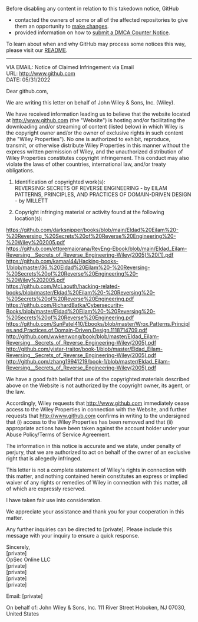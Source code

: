Before disabling any content in relation to this takedown notice, GitHub
- contacted the owners of some or all of the affected repositories to give them an opportunity to [make changes](https://docs.github.com/en/github/site-policy/dmca-takedown-policy#a-how-does-this-actually-work).
- provided information on how to [submit a DMCA Counter Notice](https://docs.github.com/en/articles/guide-to-submitting-a-dmca-counter-notice).

To learn about when and why GitHub may process some notices this way, please visit our [README](https://github.com/github/dmca/blob/master/README.md#anatomy-of-a-takedown-notice).

---

VIA EMAIL: Notice of Claimed Infringement via Email  
URL: http://www.github.com  
DATE: 05/31/2022

Dear github.com,

We are writing this letter on behalf of John Wiley & Sons, Inc. (Wiley).

We have received information leading us to believe that the website located at http://www.github.com (the "Website") is hosting and/or facilitating the downloading and/or streaming of content (listed below) in which Wiley is the copyright owner and/or the owner of exclusive rights in such content (the "Wiley Properties"). No one is authorized to exhibit, reproduce, transmit, or otherwise distribute Wiley Properties in this manner without the express written permission of Wiley, and the unauthorized distribution of Wiley Properties constitutes copyright infringement. This conduct may also violate the laws of other countries, international law, and/or treaty obligations.

1. Identification of copyrighted work(s):  
REVERSING: SECRETS OF REVERSE ENGINEERING - by EILAM  
PATTERNS, PRINCIPLES, AND PRACTICES OF DOMAIN-DRIVEN DESIGN - by MILLETT  

2. Copyright infringing material or activity found at the following location(s):

https://github.com/darksnipper/books/blob/main/Eldad%20Eilam%20-%20Reversing_%20Secrets%20of%20Reverse%20Engineering%20-%20Wiley%202005.pdf  
https://github.com/ettoremajorana/RevEng-Ebook/blob/main/Eldad_Eilam-Reversing__Secrets_of_Reverse_Engineering-Wiley(2005)%20(1).pdf  
https://github.com/kamaal44/Hacking-books-1/blob/master/36.%20Eldad%20Eilam%20-%20Reversing-%20Secrets%20of%20Reverse%20Engineering%20-%20Wiley%202005.pdf  
https://github.com/McLaouth/hacking-related-books/blob/master/Eldad%20Eilam%20-%20Reversing%20-%20Secrets%20of%20Reverse%20Engineering.pdf  
https://github.com/RichardBatka/Cybersecurity-Books/blob/master/Eldad%20Eilam%20-%20Reversing%20-%20Secrets%20of%20Reverse%20Engineering.pdf  
https://github.com/SunPatel410/Ebooks/blob/master/Wrox.Patterns.Principles.and.Practices.of.Domain-Driven.Design.1118714709.pdf  
http://github.com/wwkenwong/book/blob/master/Eldad_Eilam-Reversing__Secrets_of_Reverse_Engineering-Wiley(2005).pdf  
http://github.com/yistar-traitor/book-1/blob/master/Eldad_Eilam-Reversing__Secrets_of_Reverse_Engineering-Wiley(2005).pdf  
http://github.com/zhang19941219/book-1/blob/master/Eldad_Eilam-Reversing__Secrets_of_Reverse_Engineering-Wiley(2005).pdf  

We have a good faith belief that use of the copyrighted materials described above on the Website is not authorized by the copyright owner, its agent, or the law.

Accordingly, Wiley requests that http://www.github.com immediately cease access to the Wiley Properties in connection with the Website, and further requests that http://www.github.com confirms in writing to the undersigned that (i) access to the Wiley Properties has been removed and that (ii) appropriate actions have been taken against the account holder under your Abuse Policy/Terms of Service Agreement.

The information in this notice is accurate and we state, under penalty of perjury, that we are authorized to act on behalf of the owner of an exclusive right that is allegedly infringed.

This letter is not a complete statement of Wiley's rights in connection with this matter, and nothing contained herein constitutes an express or implied waiver of any rights or remedies of Wiley in connection with this matter, all of which are expressly reserved.

I have taken fair use into consideration.

We appreciate your assistance and thank you for your cooperation in this matter.

Any further inquiries can be directed to [private]. Please include this message with your inquiry to ensure a quick response.

Sincerely,  
[private]  
OpSec Online LLC  
[private]  
[private]  
[private]  
[private]  

Email: [private]  

On behalf of:
John Wiley & Sons, Inc.
111 River Street Hoboken,
NJ 07030, United States
